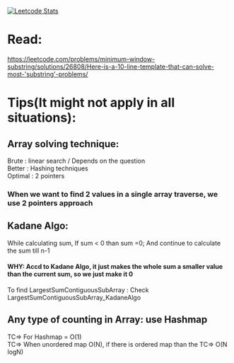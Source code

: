[![Leetcode Stats](https://leetcard.jacoblin.cool/sohailcodes23)](https://leetcode.com/sohailcodes23/)

# Read:

https://leetcode.com/problems/minimum-window-substring/solutions/26808/Here-is-a-10-line-template-that-can-solve-most-'substring'-problems/

# Tips(It might not apply in all situations):

## Array solving technique:

Brute : linear search / Depends on the question \
Better : Hashing techniques \
Optimal : 2 pointers

### When we want to find 2 values in a single array traverse, we use 2 pointers approach

## Kadane Algo:

While calculating sum, If sum < 0 than sum =0; And continue to calculate the sum till n-1

#### WHY: Accd to Kadane Algo, it just makes the whole sum a smaller value than the current sum, so we just make it 0

To find LargestSumContiguousSubArray : Check LargestSumContiguousSubArray_KadaneAlgo

## Any type of counting in Array: use Hashmap

TC=> For Hashmap = O(1)\
TC=> When unordered map O(N), if there is ordered map than the TC=> O(N logN)